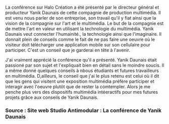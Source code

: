 La conférence sur Halo Création a été présenté par le directeur général et producteur Yanik Daunais de cette compagnie de production multimédia. Il est venu nous parler de son entreprise, son travail qu'il y fiat ainsi que la vision de la compagnie sur l'art et le multimédia. 
Le but de la compagnie est de mettre l'art en valeur en utilisant la technologie du multimédia. Yanik Daunais veut connecter l'humainité., la technologie ainsi que l'imaginaire. Il donnait plein de conseils comme le fait de ne pas faire une oeuvre où le visiteur doit télécharger une application mobile sur son cellulaire pour participer. C'est un conseil que je garderai en tête à l'avenir.

J'ai vraiment apprécié la conférence qu'il a présenté. Yanik Daunais était passioné par son sujet et l'expliquait bien en détail sans le moindre soucis. Il a même donné quelques conseils à nbous étudiants et futures travailleurs en multimédia. D,ailleurs, le conseil que j'ai le plus retenu est celui où il dit que les gens qui visitent une exposition multimédia préfère participer et interagir avec l'oeuvre plutôt que de rester la comtempler. Alors je me penche plus vers des dispositifs multimédia intéeractifs pour mes futures projets grâce aux conseils de Yanik Daunais.  


### Source : Site web Studio Antimodular : La conférence de Yanik Daunais
